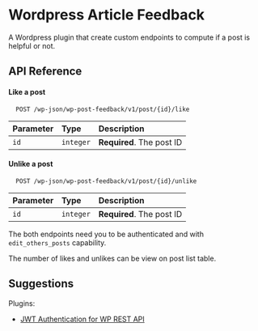 # Wordpress Article Feedback

A Wordpress plugin that create custom endpoints to compute if a post is helpful or not.


## API Reference

#### Like a post

```http
  POST /wp-json/wp-post-feedback/v1/post/{id}/like
```

| Parameter | Type     | Description                |
| :-------- | :------- | :------------------------- |
| `id` | `integer` | **Required**. The post ID |

#### Unlike a post

```http
  POST /wp-json/wp-post-feedback/v1/post/{id}/unlike
```

| Parameter | Type     | Description                       |
| :-------- | :------- | :-------------------------------- |
| `id`      | `integer` | **Required**. The post ID |

The both endpoints need you to be authenticated and with `edit_others_posts` capability.

The number of likes and unlikes can be view on post list table.
## Suggestions

Plugins:
- [JWT Authentication for WP REST API](https://wordpress.org/plugins/jwt-authentication-for-wp-rest-api/)